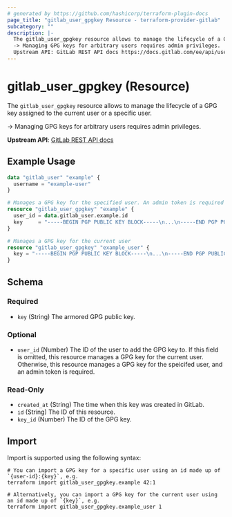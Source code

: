 ```yaml
---
# generated by https://github.com/hashicorp/terraform-plugin-docs
page_title: "gitlab_user_gpgkey Resource - terraform-provider-gitlab"
subcategory: ""
description: |-
  The gitlab_user_gpgkey resource allows to manage the lifecycle of a GPG key assigned to the current user or a specific user.
  -> Managing GPG keys for arbitrary users requires admin privileges.
  Upstream API: GitLab REST API docs https://docs.gitlab.com/ee/api/users.html#get-a-specific-gpg-key
---
```


# gitlab_user_gpgkey (Resource)

The `gitlab_user_gpgkey` resource allows to manage the lifecycle of a GPG key assigned to the current user or a specific user.
		
-> Managing GPG keys for arbitrary users requires admin privileges.

**Upstream API**: [GitLab REST API docs](https://docs.gitlab.com/ee/api/users.html#get-a-specific-gpg-key)

## Example Usage

```terraform
data "gitlab_user" "example" {
  username = "example-user"
}

# Manages a GPG key for the specified user. An admin token is required if `user_id` is specified.
resource "gitlab_user_gpgkey" "example" {
  user_id = data.gitlab_user.example.id
  key     = "-----BEGIN PGP PUBLIC KEY BLOCK-----\n...\n-----END PGP PUBLIC KEY BLOCK-----"
}

# Manages a GPG key for the current user
resource "gitlab_user_gpgkey" "example_user" {
  key = "-----BEGIN PGP PUBLIC KEY BLOCK-----\n...\n-----END PGP PUBLIC KEY BLOCK-----"
}
```

<!-- schema generated by tfplugindocs -->
## Schema

### Required

- `key` (String) The armored GPG public key.

### Optional

- `user_id` (Number) The ID of the user to add the GPG key to. If this field is omitted, this resource manages a GPG key for the current user. Otherwise, this resource manages a GPG key for the speicifed user, and an admin token is required.

### Read-Only

- `created_at` (String) The time when this key was created in GitLab.
- `id` (String) The ID of this resource.
- `key_id` (Number) The ID of the GPG key.

## Import

Import is supported using the following syntax:

```shell
# You can import a GPG key for a specific user using an id made up of `{user-id}:{key}`, e.g.
terraform import gitlab_user_gpgkey.example 42:1

# Alternatively, you can import a GPG key for the current user using an id made up of `{key}`, e.g.
terraform import gitlab_user_gpgkey.example_user 1
```
